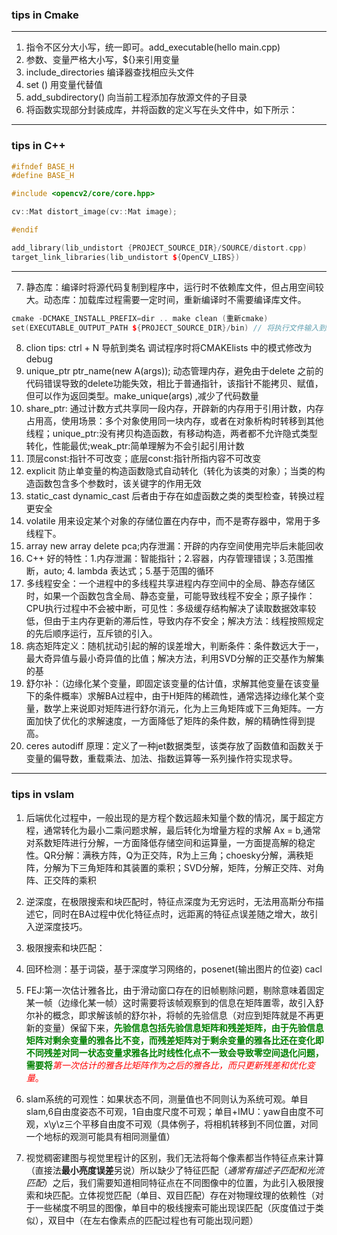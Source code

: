 ### tips in Cmake
***
1. 指令不区分大小写，统一即可。add_executable(hello main.cpp)
1. 参数、变量严格大小写，${}来引用变量
1. include_directories 编译器查找相应头文件
1. set () 用变量代替值
1. add_subdirectory() 向当前工程添加存放源文件的子目录
1. 将函数实现部分封装成库，并将函数的定义写在头文件中，如下所示：
***
### tips in C++
```C++
#ifndef BASE_H
#define BASE_H

#include <opencv2/core/core.hpp>

cv::Mat distort_image(cv::Mat image);

#endif

add_library(lib_undistort {PROJECT_SOURCE_DIR}/SOURCE/distort.cpp)
target_link_libraries(lib_undistort ${OpenCV_LIBS})
```
***
7. 静态库：编译时将源代码复制到程序中，运行时不依赖库文件，但占用空间较大。动态库：加载库过程需要一定时间，重新编译时不需要编译库文件。
```c++
cmake -DCMAKE_INSTALL_PREFIX=dir .. make clean (重新cmake)
set(EXECUTABLE_OUTPUT_PATH ${PROJECT_SOURCE_DIR}/bin) // 将执行文件输入到bin文件夹下
```
8. clion tips: ctrl + N 导航到类名 调试程序时将CMAKElists 中的模式修改为debug    
9. unique_ptr<A> ptr_name(new A(args));  动态管理内存，避免由于delete 之前的代码错误导致的delete功能失效，相比于普通指针，该指针不能拷贝、赋值，但可以作为返回类型。make_unique<A>(args) ,减少了代码数量 
10. share_ptr: 通过计数方式共享同一段内存，开辟新的内存用于引用计数，内存占用高，使用场景：多个对象使用同一块内存，或者在对象析构时转移到其他线程；unique_ptr:没有拷贝构造函数，有移动构造，两者都不允许隐式类型转化，性能最优;weak_ptr:简单理解为不会引起引用计数
11. 顶层const:指针不可改变；底层const:指针所指内容不可改变            
12. explicit 防止单变量的构造函数隐式自动转化（转化为该类的对象）；当类的构造函数包含多个参数时，该关键字的作用无效                   
13. static_cast dynamic_cast 后者由于存在如虚函数之类的类型检查，转换过程更安全
14. volatile 用来设定某个对象的存储位置在内存中，而不是寄存器中，常用于多线程下。
15. array new array delete pca;内存泄漏：开辟的内存空间使用完毕后未能回收
16. C++ 好的特性：1.内存泄漏：智能指针；2.容器，内存管理错误；3.范围推断，auto; 4. lambda 表达式；5.基于范围的循环
17. 多线程安全：一个进程中的多线程共享进程内存空间中的全局、静态存储区时，如果一个函数包含全局、静态变量，可能导致线程不安全；原子操作：CPU执行过程中不会被中断，可见性：多级缓存结构解决了读取数据效率较低，但由于主内存更新的滞后性，导致内存不安全；解决方法：线程按照规定的先后顺序运行，互斥锁的引入。
18. 病态矩阵定义：随机扰动引起的解的误差增大，判断条件：条件数远大于一，最大奇异值与最小奇异值的比值；解决方法，利用SVD分解的正交基作为解集的基
19. 舒尔补：（边缘化某个变量，即固定该变量的估计值，求解其他变量在该变量下的条件概率）求解BA过程中，由于H矩阵的稀疏性，通常选择边缘化某个变量，数学上来说即对矩阵进行舒尔消元，化为上三角矩阵或下三角矩阵。一方面加快了优化的求解速度，一方面降低了矩阵的条件数，解的精确性得到提高。
20. ceres autodiff 原理：定义了一种jet数据类型，该类存放了函数值和函数关于变量的偏导数，重载乘法、加法、指数运算等一系列操作符实现求导。
***
### tips in vslam

1. 后端优化过程中，一般出现的是方程个数远超未知量个数的情况，属于超定方程，通常转化为最小二乘问题求解，最后转化为增量方程的求解 Ax = b,通常对系数矩阵进行分解，一方面降低存储空间和运算量，一方面提高解的稳定性。QR分解：满秩方阵，Q为正交阵，R为上三角；choesky分解，满秩矩阵，分解为下三角矩阵和其装置的乘积；SVD分解，矩阵，分解正交阵、对角阵、正交阵的乘积

2. 逆深度，在极限搜索和块匹配时，特征点深度为无穷远时，无法用高斯分布描述它，同时在BA过程中优化特征点时，远距离的特征点误差随之增大，故引入逆深度技巧。  
3. 极限搜索和块匹配：
4. 回环检测：基于词袋，基于深度学习网络的，posenet(输出图片的位姿) cacl
5. FEJ:第一次估计雅各比，由于滑动窗口存在的旧帧剔除问题，剔除意味着固定某一帧（边缘化某一帧）这时需要将该帧观察到的信息在矩阵置零，故引入舒尔补的概念，即求解该帧的舒尔补，将帧的先验信息（对应到矩阵就是不再更新的变量）保留下来，<font color=green>__先验信息包括先验信息矩阵和残差矩阵，由于先验信息矩阵对剩余变量的雅各比不变，而残差矩阵对于剩余变量的雅各比还在变化即不同残差对同一状态变量求雅各比时线性化点不一致会导致零空间退化问题，需要将__</font><font face=宋体 color=red>*_第一次估计的雅各比矩阵作为之后的雅各比，而只更新残差和优化变量_*。</font>
6. slam系统的可观性：如果状态不同，测量值也不同则认为系统可观。单目slam,6自由度姿态不可观，1自由度尺度不可观；单目+IMU：yaw自由度不可观，x\y\z三个平移自由度不可观（具体例子，将相机转移到不同位置，对同一个地标的观测可能具有相同测量值）
7. 视觉稠密建图与视觉里程计的区别，我们无法将每个像素都当作特征点来计算（直接法**最小亮度误差**另说）所以缺少了特征匹配（*通常有描述子匹配和光流匹配*）之后，我们需要知道相同特征点在不同图像中的位置，为此引入极限搜索和块匹配。立体视觉匹配（单目、双目匹配）存在对物理纹理的依赖性（对于一些梯度不明显的图像，单目中的极线搜索可能出现误匹配（灰度值过于类似），双目中（在左右像素点的匹配过程也有可能出现问题）



